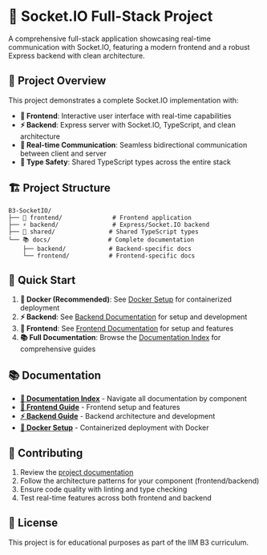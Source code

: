 # 🚀 Socket.IO Full-Stack Project

A comprehensive full-stack application showcasing real-time communication with Socket.IO, featuring a modern frontend and a robust Express backend with clean architecture.

## 🌟 Project Overview

This project demonstrates a complete Socket.IO implementation with:

- **🎨 Frontend**: Interactive user interface with real-time capabilities
- **⚡ Backend**: Express server with Socket.IO, TypeScript, and clean architecture
- **🔗 Real-time Communication**: Seamless bidirectional communication between client and server
- **📘 Type Safety**: Shared TypeScript types across the entire stack

## 🏗️ Project Structure

```
B3-SocketIO/
├── 🎨 frontend/              # Frontend application
├── ⚡ backend/               # Express/Socket.IO backend
├── 🔗 shared/               # Shared TypeScript types
└── 📚 docs/                # Complete documentation
    ├── backend/            # Backend-specific docs
    └── frontend/           # Frontend-specific docs
```

## 🚀 Quick Start

1. **🐳 Docker (Recommended)**: See [Docker Setup](./docs/DOCKER.md) for containerized deployment
2. **⚡ Backend**: See [Backend Documentation](./docs/backend/README.md) for setup and development
3. **🎨 Frontend**: See [Frontend Documentation](./docs/frontend/README.md) for setup and features
4. **📚 Full Documentation**: Browse the [Documentation Index](./docs/README.md) for comprehensive guides

## 📚 Documentation

- **[📖 Documentation Index](./docs/README.md)** - Navigate all documentation by component
- **[🎨 Frontend Guide](./docs/frontend/README.md)** - Frontend setup and features
- **[⚡ Backend Guide](./docs/backend/README.md)** - Backend architecture and development
- **[🐳 Docker Setup](./docs/DOCKER.md)** - Containerized deployment with Docker

## 🤝 Contributing

1. Review the [project documentation](./docs/README.md)
2. Follow the architecture patterns for your component (frontend/backend)
3. Ensure code quality with linting and type checking
4. Test real-time features across both frontend and backend

## 📄 License

This project is for educational purposes as part of the IIM B3 curriculum.
